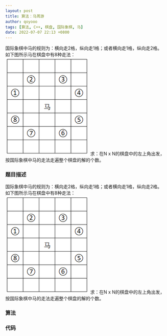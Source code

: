 ```yaml
---
layout: post
title: 算法：马周游
author: qoyooo
tags: [算法, C++, 棋盘, 国际象棋, 马]
date: 2022-07-07 22:13 +0800
---
```

国际象棋中马的规则为：横向走2格，纵向走1格；或者横向走1格，纵向走2格。如下图所示马在棋盘中有8种走法：<br>![HorseTrip](https://github.com/qoyooo/qoyooo.github.io/raw/main/_posts/images/Horse_Trip.png)
求：在N x N的棋盘中的左上角出发，按国际象棋中马的走法走遍整个棋盘的解的个数。

### 题目描述

国际象棋中马的规则为：横向走2格，纵向走1格；或者横向走1格，纵向走2格。如下图所示马在棋盘中有8种走法：<br>![HorseTrip](https://github.com/qoyooo/qoyooo.github.io/raw/main/_posts/images/Horse_Trip.png)
求：在N x N的棋盘中的左上角出发，按国际象棋中马的走法走遍整个棋盘的解的个数。


### 算法


### 代码

